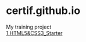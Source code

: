 # certif.github.io
My training project</br>
<a href="https://certif.github.io/1.HTML5&CSS3_Starter/">1.HTML5&CSS3_Starter</a></br>
